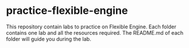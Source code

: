 # practice-flexible-engine

This repository contain labs to practice on Flexible Engine. Each folder contains one lab and all the resources required. The README.md of each folder will guide you during the lab.
